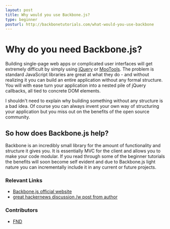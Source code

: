 ```yaml
---
layout: post
title: Why would you use Backbone.js?
type: beginner
posturl: http://backbonetutorials.com/what-would-you-use-backbone
---
```


# Why do you need Backbone.js?

Building single-page web apps or complicated user interfaces will get extremely difficult by simply using [jQuery](http://jquery.com) or [MooTools](http://mootools.net).   The problem is standard JavaScript libraries are great at what they do - and without realizing it you can build an entire application without any formal structure.   You will with ease turn your application into a nested pile of jQuery callbacks, all tied to concrete DOM elements.

I shouldn't need to explain why building something without any structure is a bad idea.   Of course you can always invent your own way of structuring your application but you miss out on the benefits of the open source community.



## So how does Backbone.js help?

Backbone is an incredibly small library for the amount of functionality and structure it gives you.   It is essentially MVC for the client and allows you to make your code modular.   If you read through some of the beginner tutorials the benefits will soon become self evident and due to Backbone.js light nature you can incrementally include it in any current or future projects.




### Relevant Links
* [Backbone.js official website](http://documentcloud.github.com/backbone/)
* [great hackernews discussion /w post from author](http://news.ycombinator.com/item?id=2119704)



### Contributors

* [FND](https://github.com/FND)
